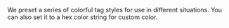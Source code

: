 We preset a series of colorful tag styles for use in different situations. You can also set it to a hex color string for custom color.